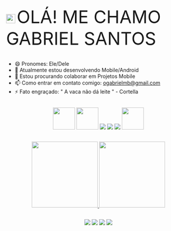 <div>
  <a href"https://github.com/gabriel23i">
  <img id="icon-detail-preview" width="25" src = "https://c.tenor.com/nebZyl8oN7IAAAAi/wave-hello.gif">
  <font size="7"> OLÁ! ME CHAMO GABRIEL SANTOS </font>  
</div>
 
<br>

- 😄 Pronomes: Ele/Dele
- 🌱 Atualmente estou desenvolvendo Mobile/Android
- 🤝 Estou procurando colaborar em Projetos Mobile
- 📫 Como entrar em contato comigo: ogabrielmb@gmail.com
- ⚡ Fato engraçado: " A vaca não dá leite " - Cortella

##

<div align = "center">
  <img id="icon-detail-preview" width="60" src = "https://cdn.jsdelivr.net/gh/devicons/devicon/icons/android/android-plain.svg?">
  <img id="icon-detail-preview" width="60" src = "https://cdn.jsdelivr.net/gh/devicons/devicon/icons/kotlin/kotlin-original.svg">
  <img src = "https://icongr.am/devicon/javascript-original.svg?size=60&color=0f0f0f">
  <img src = "https://icongr.am/devicon/html5-original.svg?size=60&color=currentColor">
  <img src = "https://icongr.am/devicon/css3-original.svg?size=60&color=currentColor">
  <img id="icon-detail-preview" width="60" src = "https://cdn.jsdelivr.net/gh/devicons/devicon/icons/intellij/intellij-original.svg"
</div>

  ##
  
  <div align = "center">
<a href="https://github.com/gabriel23i">
<img height="180em" src="https://github-readme-stats.vercel.app/api?username=gabriel23i&show_icons=true&theme=blue-green&include_all_commits=true&count_private=true">
<img height="180em" src="https://github-readme-stats.vercel.app/api/top-langs/?username=gabriel23i&layout=compact&langs_count=16&theme=blue-green">
</div>
  
  ##
  
<div align = "center">
 <a href"mailto:ogabrielmb@gmail.com" target="_blank"> <img src = "https://img.shields.io/badge/Gmail-D14836?style=for-the-badge&logo=gmail&logoColor=white" target="_blank"></a>
 <a href"https://www.linkedin.com/in/gabriel-santos-23352a20a/" target="_blank"> <img src = "https://img.shields.io/badge/LinkedIn-0077B5?style=for-the-badge&logo=linkedin&logoColor=white" target="_blank"></a>
 <a href"https://discord.com/channels/@GabrielSS#1784" target="_blank"> <img src = "https://img.shields.io/badge/Discord-7289DA?style=for-the-badge&logo=discord&logoColor=white"  target="_blank"></a>
 <a href"https://t.me/@Ogabrielmb" target="_blank"> <img src = "https://img.shields.io/badge/Telegram-2CA5E0?style=for-the-badge&logo=telegram&logoColor=white"  target="_blank"></a>
</div>   


    
